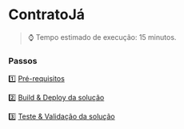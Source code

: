 <h1>ContratoJá</h1>

> :watch: Tempo estimado de execução: 15 minutos.

### Passos

:one: <a href="pre-requisitos.md">Pré-requisitos</a>

:two: <a href="build-deploy-solucao.md">Build & Deploy da solução</a>

:three: <a href="teste-validacao-solucao.md">Teste & Validação da solução</a>